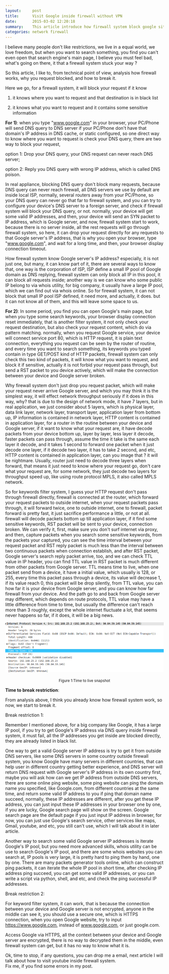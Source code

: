```yaml
---
layout:     post
title:      Visit Google inside firewall without VPN
date:       2015-03-02 12:20:18
summary:    This article introduce how firewall system block google site accessing, and how we can break its access limits.
categories: network firewall
---
```


I believe many people don't like restrictions, we live in a equal world, we love freedom, but when you want to search something, you find you can't even open that search engine's main page, I believe you must feel bad, what's going on there, it that a firewall system stuck your way ? 

So this article, I like to, from technical point of view, analysis how firewall works, why you request blocked, and how to break it.

Here we go, for a firewall system, it will block your request if it know 

 1.  it knows where you want to request and that destination is in black list
 
 2.  it knows what you want to request and it contains some sensitive information

**For 1)**: when you type "www.google.com" in your browser, your PC/Phone will send DNS query to DNS server if your PC/Phone don't have that domain's IP address in DNS cache, or static configured, so one direct way to know where you want to request is check your DNS query, there are two way to block your request, 

option 1: Drop your DNS query, your DNS request can never reach DNS server;

option 2: Reply you DNS query with wrong IP address, which is called DNS poison.

In real appliance, blocking DNS query don't block many requests, because DNS query can never reach firewall, all DNS servers we use by default are inside local ISP, normally, several routers away from your PC/Phone, so your DNS query can never go that far to firewall system, and you can try to configure your device's DNS server to a foreign server, and check if firewall system will block your DNS query, or not.
normally, your device will get some valid IP addresses, and then, your device will send an SYN packet to IP address, which is Google server, and now, firewall system start to work, because there is no server inside, all the rest requests will go through firewall system, so here, it can drop your request directly for any requests to that Google server's IP address, that is why you open your browser, type  "www.google.com", and wait for a long time, and then, your browser display connection timeout.

How firewall system know Google server's IP address? especially, it is not just one, but many, it can know part of it, there are several ways to know that, one way is the corporation of ISP, ISP define a small IP pool of Google domain as DNS replying, firewall system can only block all IP in this pool, it can block all requests inside; another way is we can know who some public IP belong to via whois utility, for big company, it usually have a large IP pool, which we can find out via whois online. So for firewall system, it can not block that small IP pool ISP defined, it need more, and actually, it does. but it can not know all of them, and this will leave some space to us.

**For 2)**: In some period, you find you can open Google's main page, but when you type some search keywords, your browser display connection reset immediately, that is another filter system, it not only check your request destination, but also check your request content, which do via pattern matching. normally, when you request Google service, your device will connect service port 80, which is HTTP request, it is plain text connection, everything you request can be seen by the router of routine, and every time you want to search something, its keywords you typed contain in type GET/POST kind of HTTP packets, firewall system can only check this two kind of packets, it will know what you want to request, and block it if sensitive, actually it is not forbid your request pass through, but send a RST packet to you device actively, which will make the connection between your device and Google server broken.

Why firewall system don't just drop you request packet, which will make your request never arrive Google server, and which you may think it is the simplest way, it will effect network throughput seriously if it does in this way, why? that is due to the design of network mode, it have 7 layers, but in real application, we just consider about 5 layers, which is physical layer, data link layer, network layer, transport layer, application layer from bottom up, IP information is contained in network layer, HTTP content is contained in application layer, for a router in the routine between your device and Google server, if it want to know what your request are, it have decode packets from your device bottom up, layer by layer, less layer it decode, faster packets can pass through, assume the time it take is the same each layer it decode, and it takes 1 second to forward one packet when it just decode one layer, if it decode two layer, it has to take 2 second, and etc, HTTP content is contained in application layer, can you image that ? it will be nightmare. Usually, router just need to decode three layers when forward, that means it just need to know where your request go, don't care what your request are, for some network, they just decode two layers for throughput speed up, like using route protocol MPLS, it also called MPLS network. 

So for keywords filter system, I guess your HTTP request don't pass through firewall directly, firewall is connected at the router, which forward your request packets to outside internet, when your request packets pass through, it will forward twice, one to outside internet, one to firewall, packet forward is pretty fast, it just sacrifice performance a little, or not at all. firewall will decode packets bottom up till application layer, if it find some sensitive keywords, RST packet will be sent to your device, connection broken. We can verify it, first, make sure you don't surf internet via proxy, and then, capture packets when you search some sensitive keywords, from the packets your captured, you can see the time interval between your request packet and RST reply packet is much less than the interval between two continuous packets when connection establish, and after RST packet, Google server's search reply packet arrive, too, and we can check TTL value in IP header, you can find TTL value in RST packet is much different from other packets from Google server. TTL means time to live, when one packet send from a device, it have a initial value, which usually is 128, or 255, every time this packet pass through a device, its value will decrease 1, if its value reach 0, this packet will be drop silently, from TTL value, you can how far it is your device from Google server,  and you can know how far firewall from your device. And the path go to and back from Google server may different, which depends on route protocols, TTL value may have a little difference from time to time, but usually the difference can't reach more than 3 roughly, except the whole internet fluctuate a lot, that seems never happens so far, if it does, it will be a big news.

![TTL](/images/ttl.png)  
<center><small>Figure 1:Time to live snapshot</small></center>


**Time to break restriction**:

From analysis above, I think you already know how firewall system work, so now, we start to break it.

Break restriction 1:

Remember I mentioned above, for a big company like Google, it has a large IP pool, if you try to get Google's IP address via DNS query inside firewall system, it must fail, all the IP addresses you get inside are blocked directly, they are already listed in black list. 

One way to get a valid Google server IP address is try to get it from outside DNS servers, like some DNS servers in some country outside firewall system, you know Google have many servers in different countries, that can help user in different country getting better experience, and DNS server will return DNS request with Google server's IP address in its own country first, maybe you will ask how can we get IP address from outside DNS servers, there are some online ping website, some ping website can ping the domain name you specified, like Google.com, from different countries at the same time, and return some valid IP address to you if ping that domain name succeed, normally, these IP addresses are different, after you get these IP address, you can just input these IP addresses in your browser one by one, if you are lucky, Google search page will show on the screen. Google search page are the default page if you just input IP address in browser, for now, you can just use Google's search service, other services like maps, Gmail, youtube, and etc, you still can't use, which I will talk about it in later article.

Another way to search some valid Google server IP addresses is iterate Google's IP pool, but you need more advanced skills, whois utility can be use to search Google's IP pool, and there are some whois websites you can search at, IP pools is very large, it is pretty hard to ping them by hand,  one by one. There are many packets generator tools online, which can construct ping packets, it can iterate the whole IP pool in short time, after checking IP address ping succeed, you can get some valid IP addresses, or you can write a script via python, shell, and etc, and check the ping successful IP addresses.

Break restriction 2:

For keyword filter system, it can work, that is because the connection between your device and Google server is not encrypted, anyone in the middle can see it, you should use a secure one, which is HTTPS connection, when you open Google website, try to input https://www.google.com, instead of www.google.com, or just google.com.

Access Google via HTTPS, all the context between your device and Google server are encrypted, there is no way to decrypted them in the middle, even firewall system can get, but it has no way to know what it is.

Ok, time to stop, if any questions, you can drop me a email, next article I will talk about how to visit youtube inside firewall system.  
Fix me, if you find some errors in my post.

